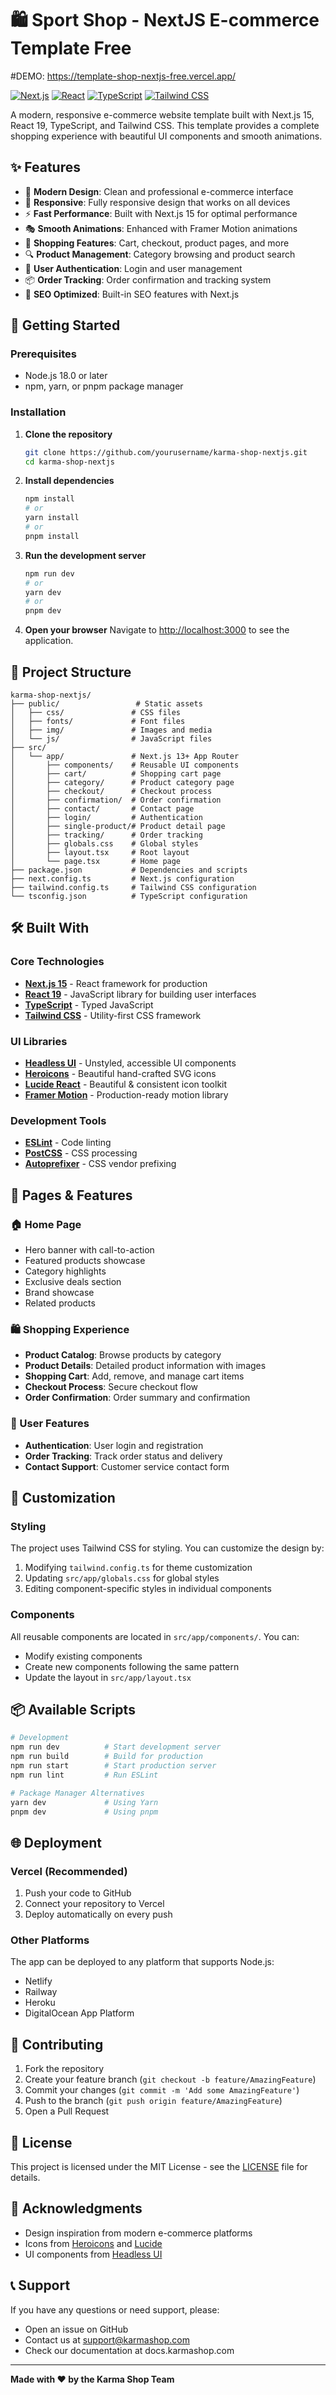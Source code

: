 # 🛍️ Sport Shop - NextJS E-commerce Template Free
#DEMO: https://template-shop-nextjs-free.vercel.app/

[![Next.js](https://img.shields.io/badge/Next.js-15.3.4-black?style=for-the-badge&logo=next.js)](https://nextjs.org/)
[![React](https://img.shields.io/badge/React-19.1.0-blue?style=for-the-badge&logo=react)](https://reactjs.org/)
[![TypeScript](https://img.shields.io/badge/TypeScript-5.0-blue?style=for-the-badge&logo=typescript)](https://www.typescriptlang.org/)
[![Tailwind CSS](https://img.shields.io/badge/Tailwind_CSS-3.4.17-38B2AC?style=for-the-badge&logo=tailwind-css)](https://tailwindcss.com/)

A modern, responsive e-commerce website template built with Next.js 15, React 19, TypeScript, and Tailwind CSS. This template provides a complete shopping experience with beautiful UI components and smooth animations.

## ✨ Features

- 🎨 **Modern Design**: Clean and professional e-commerce interface
- 📱 **Responsive**: Fully responsive design that works on all devices
- ⚡ **Fast Performance**: Built with Next.js 15 for optimal performance
- 🎭 **Smooth Animations**: Enhanced with Framer Motion animations
- 🛒 **Shopping Features**: Cart, checkout, product pages, and more
- 🔍 **Product Management**: Category browsing and product search
- 👤 **User Authentication**: Login and user management
- 📦 **Order Tracking**: Order confirmation and tracking system
- 🎯 **SEO Optimized**: Built-in SEO features with Next.js

## 🚀 Getting Started

### Prerequisites

- Node.js 18.0 or later
- npm, yarn, or pnpm package manager

### Installation

1. **Clone the repository**

   ```bash
   git clone https://github.com/yourusername/karma-shop-nextjs.git
   cd karma-shop-nextjs
   ```

2. **Install dependencies**

   ```bash
   npm install
   # or
   yarn install
   # or
   pnpm install
   ```

3. **Run the development server**

   ```bash
   npm run dev
   # or
   yarn dev
   # or
   pnpm dev
   ```

4. **Open your browser**
   Navigate to [http://localhost:3000](http://localhost:3000) to see the application.

## 📁 Project Structure

```
karma-shop-nextjs/
├── public/                 # Static assets
│   ├── css/               # CSS files
│   ├── fonts/             # Font files
│   ├── img/               # Images and media
│   └── js/                # JavaScript files
├── src/
│   └── app/               # Next.js 13+ App Router
│       ├── components/    # Reusable UI components
│       ├── cart/          # Shopping cart page
│       ├── category/      # Product category page
│       ├── checkout/      # Checkout process
│       ├── confirmation/  # Order confirmation
│       ├── contact/       # Contact page
│       ├── login/         # Authentication
│       ├── single-product/# Product detail page
│       ├── tracking/      # Order tracking
│       ├── globals.css    # Global styles
│       ├── layout.tsx     # Root layout
│       └── page.tsx       # Home page
├── package.json           # Dependencies and scripts
├── next.config.ts         # Next.js configuration
├── tailwind.config.ts     # Tailwind CSS configuration
└── tsconfig.json          # TypeScript configuration
```

## 🛠️ Built With

### Core Technologies

- **[Next.js 15](https://nextjs.org/)** - React framework for production
- **[React 19](https://reactjs.org/)** - JavaScript library for building user interfaces
- **[TypeScript](https://www.typescriptlang.org/)** - Typed JavaScript
- **[Tailwind CSS](https://tailwindcss.com/)** - Utility-first CSS framework

### UI Libraries

- **[Headless UI](https://headlessui.com/)** - Unstyled, accessible UI components
- **[Heroicons](https://heroicons.com/)** - Beautiful hand-crafted SVG icons
- **[Lucide React](https://lucide.dev/)** - Beautiful & consistent icon toolkit
- **[Framer Motion](https://www.framer.com/motion/)** - Production-ready motion library

### Development Tools

- **[ESLint](https://eslint.org/)** - Code linting
- **[PostCSS](https://postcss.org/)** - CSS processing
- **[Autoprefixer](https://autoprefixer.github.io/)** - CSS vendor prefixing

## 📱 Pages & Features

### 🏠 Home Page

- Hero banner with call-to-action
- Featured products showcase
- Category highlights
- Exclusive deals section
- Brand showcase
- Related products

### 🛍️ Shopping Experience

- **Product Catalog**: Browse products by category
- **Product Details**: Detailed product information with images
- **Shopping Cart**: Add, remove, and manage cart items
- **Checkout Process**: Secure checkout flow
- **Order Confirmation**: Order summary and confirmation

### 👤 User Features

- **Authentication**: User login and registration
- **Order Tracking**: Track order status and delivery
- **Contact Support**: Customer service contact form

## 🎨 Customization

### Styling

The project uses Tailwind CSS for styling. You can customize the design by:

1. Modifying `tailwind.config.ts` for theme customization
2. Updating `src/app/globals.css` for global styles
3. Editing component-specific styles in individual components

### Components

All reusable components are located in `src/app/components/`. You can:

- Modify existing components
- Create new components following the same pattern
- Update the layout in `src/app/layout.tsx`

## 📦 Available Scripts

```bash
# Development
npm run dev          # Start development server
npm run build        # Build for production
npm run start        # Start production server
npm run lint         # Run ESLint

# Package Manager Alternatives
yarn dev             # Using Yarn
pnpm dev             # Using pnpm
```

## 🌐 Deployment

### Vercel (Recommended)

1. Push your code to GitHub
2. Connect your repository to Vercel
3. Deploy automatically on every push

### Other Platforms

The app can be deployed to any platform that supports Node.js:

- Netlify
- Railway
- Heroku
- DigitalOcean App Platform

## 🤝 Contributing

1. Fork the repository
2. Create your feature branch (`git checkout -b feature/AmazingFeature`)
3. Commit your changes (`git commit -m 'Add some AmazingFeature'`)
4. Push to the branch (`git push origin feature/AmazingFeature`)
5. Open a Pull Request

## 📄 License

This project is licensed under the MIT License - see the [LICENSE](LICENSE) file for details.

## 🙏 Acknowledgments

- Design inspiration from modern e-commerce platforms
- Icons from [Heroicons](https://heroicons.com/) and [Lucide](https://lucide.dev/)
- UI components from [Headless UI](https://headlessui.com/)

## 📞 Support

If you have any questions or need support, please:

- Open an issue on GitHub
- Contact us at support@karmashop.com
- Check our documentation at docs.karmashop.com

---

**Made with ❤️ by the Karma Shop Team**
